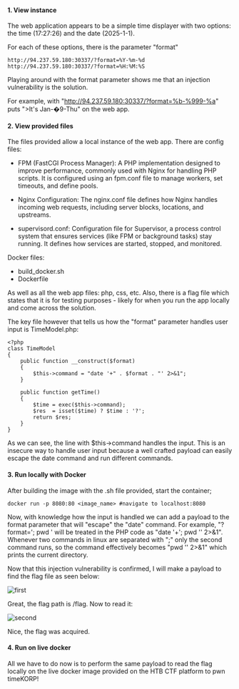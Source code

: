 #### 1. View instance

The web application appears to be a simple time displayer with two options: the time (17:27:26) and the date (2025-1-1).

For each of these options, there is the parameter "format"

```
http://94.237.59.180:30337/?format=%Y-%m-%d
http://94.237.59.180:30337/?format=%H:%M:%S
```

Playing around with the format parameter shows me that an injection vulnerability is the solution.

For example, with "http://94.237.59.180:30337/?format=%b-%999-%a" puts ">It's Jan-�9-Thu" on the web app.

#### 2. View provided files

The files provided allow a local instance of the web app. There are config files: 

- FPM (FastCGI Process Manager): A PHP implementation designed to improve performance, commonly used with Nginx for handling PHP scripts. It is configured using an fpm.conf file to manage workers, set timeouts, and define pools.

- Nginx Configuration: The nginx.conf file defines how Nginx handles incoming web requests, including server blocks, locations, and upstreams.

- supervisord.conf: Configuration file for Supervisor, a process control system that ensures services (like FPM or background tasks) stay running. It defines how services are started, stopped, and monitored.

Docker files:

- build_docker.sh
- Dockerfile

As well as all the web app files: php, css, etc.
Also, there is a flag file which states that it is for testing purposes - likely for when you run the app locally and come across the solution.

The key file however that tells us how the "format" parameter handles user input is TimeModel.php:

```
<?php
class TimeModel
{
    public function __construct($format)
    {
        $this->command = "date '+" . $format . "' 2>&1";
    }

    public function getTime()
    {
        $time = exec($this->command);
        $res  = isset($time) ? $time : '?';
        return $res;
    }
}
```

As we can see, the line with $this->command handles the input. This is an insecure way to handle user input because a well crafted payload can easily escape the date command and run different commands.

#### 3. Run locally with Docker

After building the image with the .sh file provided, start the container;

```
docker run -p 8080:80 <image_name> #navigate to localhost:8080
```

Now, with knowledge how the input is handled we can add a payload to the format parameter that will "escape" the "date" command. For example, "?format='; pwd ' will be treated in the PHP code as "date '+'; pwd '' 2>&1". Whenever two commands in linux are separated with ";" only the second command runs, so the command effectively becomes "pwd '' 2>&1" which prints the current directory.

Now that this injection vulnerability is confirmed, I will make a payload to find the flag file as seen below:

![first](https://github.com/user-attachments/assets/ea956474-1cea-436d-a872-0281c54bdcf7)

Great, the flag path is /flag. Now to read it:

![second](https://github.com/user-attachments/assets/59f6a45e-10ac-479c-823e-6657cb2d126d)

Nice, the flag was acquired.

#### 4. Run on live docker

All we have to do now is to perform the same payload to read the flag locally on the live docker image provided on the HTB CTF platform to pwn timeKORP!

